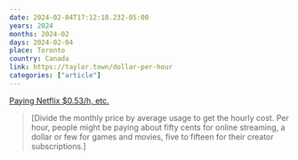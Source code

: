 ```yaml
---
date: 2024-02-04T17:12:18.232-05:00
years: 2024
months: 2024-02
days: 2024-02-04
place: Toronto
country: Canada
link: https://taylor.town/dollar-per-hour
categories: ["article"]
---
```

[Paying Netflix $0.53/h, etc.](https://taylor.town/dollar-per-hour)

> [Divide the monthly price by average usage to get the hourly cost. Per hour, people might be paying about fifty cents for online streaming, a dollar or few for games and movies, five to fifteen for their creator subscriptions.]
